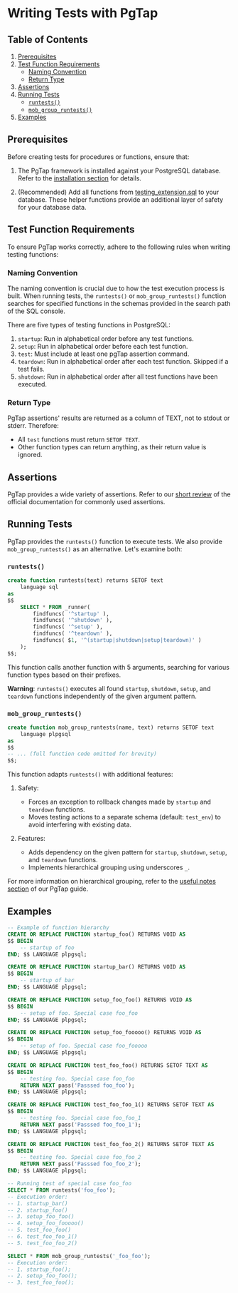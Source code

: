 # Writing Tests with PgTap

## Table of Contents

1. [Prerequisites](#prerequisites)
2. [Test Function Requirements](#test-function-requirements)
   - [Naming Convention](#naming-convention)
   - [Return Type](#return-type)
3. [Assertions](#assertions)
4. [Running Tests](#running-tests)
   - [`runtests()`](#runtests)
   - [`mob_group_runtests()`](#mob_group_runtests)
5. [Examples](#examples)

## Prerequisites

Before creating tests for procedures or functions, ensure that:

1. The PgTap framework is installed against your PostgreSQL database. Refer to the [installation section](./pgtap.md#installation) for details.

2. (Recommended) Add all functions from [testing_extension.sql](../SQL/testing_extension.sql) to your database. These helper functions provide an additional layer of safety for your database data.

## Test Function Requirements

To ensure PgTap works correctly, adhere to the following rules when writing testing functions:

### Naming Convention

The naming convention is crucial due to how the test execution process is built. When running tests, the `runtests()` or `mob_group_runtests()` function searches for specified functions in the schemas provided in the search path of the SQL console.

There are five types of testing functions in PostgreSQL:

1. `startup`: Run in alphabetical order before any test functions.
2. `setup`: Run in alphabetical order before each test function.
3. `test`: Must include at least one pgTap assertion command.
4. `teardown`: Run in alphabetical order after each test function. Skipped if a test fails.
5. `shutdown`: Run in alphabetical order after all test functions have been executed.

### Return Type

PgTap assertions' results are returned as a column of TEXT, not to stdout or stderr. Therefore:

- All `test` functions must return `SETOF TEXT`.
- Other function types can return anything, as their return value is ignored.

## Assertions

PgTap provides a wide variety of assertions. Refer to our [short review](./pgtap.md#commands) of the official documentation for commonly used assertions.

## Running Tests

PgTap provides the `runtests()` function to execute tests. We also provide `mob_group_runtests()` as an alternative. Let's examine both:

### `runtests()`

```sql
create function runtests(text) returns SETOF text
    language sql
as
$$
    SELECT * FROM _runner(
        findfuncs( '^startup' ),
        findfuncs( '^shutdown' ),
        findfuncs( '^setup' ),
        findfuncs( '^teardown' ),
        findfuncs( $1, '^(startup|shutdown|setup|teardown)' )
    );
$$;
```

This function calls another function with 5 arguments, searching for various function types based on their prefixes.

**Warning**: `runtests()` executes all found `startup`, `shutdown`, `setup`, and `teardown` functions independently of the given argument pattern.

### `mob_group_runtests()`

```sql
create function mob_group_runtests(name, text) returns SETOF text
    language plpgsql
as
$$
-- ... (full function code omitted for brevity)
$$;
```

This function adapts `runtests()` with additional features:

1. Safety:
   - Forces an exception to rollback changes made by `startup` and `teardown` functions.
   - Moves testing actions to a separate schema (default: `test_env`) to avoid interfering with existing data.

2. Features:
   - Adds dependency on the given pattern for `startup`, `shutdown`, `setup`, and `teardown` functions.
   - Implements hierarchical grouping using underscores `_`.

For more information on hierarchical grouping, refer to the [useful notes section](./pgtap.md#useful-notes) of our PgTap guide.

## Examples

```sql
-- Example of function hierarchy
CREATE OR REPLACE FUNCTION startup_foo() RETURNS VOID AS
$$ BEGIN
    -- startup of foo
END; $$ LANGUAGE plpgsql;

CREATE OR REPLACE FUNCTION startup_bar() RETURNS VOID AS
$$ BEGIN
    -- startup of bar
END; $$ LANGUAGE plpgsql;

CREATE OR REPLACE FUNCTION setup_foo_foo() RETURNS VOID AS
$$ BEGIN
    -- setup of foo. Special case foo_foo
END; $$ LANGUAGE plpgsql;

CREATE OR REPLACE FUNCTION setup_foo_fooooo() RETURNS VOID AS
$$ BEGIN
    -- setup of foo. Special case foo_fooooo
END; $$ LANGUAGE plpgsql;

CREATE OR REPLACE FUNCTION test_foo_foo() RETURNS SETOF TEXT AS
$$ BEGIN
    -- testing foo. Special case foo_foo
    RETURN NEXT pass('Passsed foo_foo');
END; $$ LANGUAGE plpgsql;

CREATE OR REPLACE FUNCTION test_foo_foo_1() RETURNS SETOF TEXT AS
$$ BEGIN
    -- testing foo. Special case foo_foo_1
    RETURN NEXT pass('Passsed foo_foo_1');
END; $$ LANGUAGE plpgsql;

CREATE OR REPLACE FUNCTION test_foo_foo_2() RETURNS SETOF TEXT AS
$$ BEGIN
    -- testing foo. Special case foo_foo_2
    RETURN NEXT pass('Passsed foo_foo_2');
END; $$ LANGUAGE plpgsql;

-- Running test of special case foo_foo
SELECT * FROM runtests('foo_foo');
-- Execution order:
-- 1. startup_bar()
-- 2. startup_foo()
-- 3. setup_foo_foo()
-- 4. setup_foo_fooooo()
-- 5. test_foo_foo()
-- 6. test_foo_foo_1()
-- 5. test_foo_foo_2()

SELECT * FROM mob_group_runtests('_foo_foo');
-- Execution order:
-- 1. startup_foo();
-- 2. setup_foo_foo();
-- 3. test_foo_foo();
```
